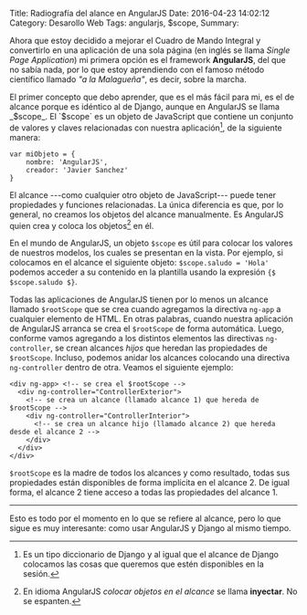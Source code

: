 Title: Radiografía del alance en AngularJS
Date: 2016-04-23 14:02:12
Category: Desarollo Web
Tags: angularjs, $scope,
Summary:

Ahora que estoy decidido a mejorar el Cuadro de Mando Integral y convertirlo en una aplicación de una sola página (en inglés se llama _Single Page Application_) mi primera opción es el framework __AngularJS__, del que no sabía nada, por lo que estoy aprendiendo con el famoso método científico llamado _"a la Malagueña"_, es decir, sobre la marcha.

El primer concepto que debo aprender, que es el más fácil para mi, es el de alcance porque es idéntico al de Django, aunque en AngularJS se llama _$scope_. El `$scope` es un objeto de JavaScript que contiene un conjunto de valores y claves relacionadas con nuestra aplicación[^1], de la siguiente manera:

    var miObjeto = { 
        nombre: 'AngularJS', 
        creador: 'Javier Sanchez' 
    }


[^1]: Es un tipo diccionario de Django y al igual que el alcance de Django colocamos las cosas que queremos que estén disponibles en la sesión. 

El alcance ---como cualquier otro objeto de JavaScript--- puede tener propiedades y funciones relacionadas. La única diferencia es que, por lo general, no creamos los objetos del alcance manualmente. Es AngularJS quien crea y coloca los objetos[^2] en él.

[^2]: En idioma AngularJS _colocar objetos en el alcance_ se llama __inyectar__. No se espanten.

En el mundo de AngularJS, un objeto `$scope` es útil para colocar los valores de nuestros modelos, los cuales se presentan en la vista. Por ejemplo, si colocamos en el alcance el siguiente objeto: `$scope.saludo = 'Hola'` podemos acceder a su contenido en la plantilla usando la expresión `{$ $scope.saludo $}`.

Todas las aplicaciones de AngularJS tienen por lo menos un alcance llamado `$rootScope` que se crea cuando agregamos la directiva `ng-app` a cualquier elemento de HTML. En otras palabras, cuando nuestra aplicación de AngularJS arranca se crea el `$rootScope` de forma automática. Luego, conforme vamos agregando a los distintos elementos las directivas `ng-controller`, se crean alcances _hijos_ que heredan las propiedades de `$rootScope`. Incluso, podemos anidar los alcances colocando una directiva `ng-controller` dentro de otra. Veamos el siguiente ejemplo: 

```html5
<div ng-app> <!-- se crea el $rootScope -->
  <div ng-controller="ControllerExterior"> 
    <!-- se crea un alcance (llamado alcance 1) que hereda de $rootScope -->
    <div ng-controller="ControllerInterior">
      <!-- se crea un alcance hijo (llamado alcance 2) que hereda desde el alcance 2 -->
    </div>
  </div>
</div>
```

`$rootScope` es la madre de todos los alcances y como resultado, todas sus propiedades están disponibles de forma implícita en el alcance 2. De igual forma, el alcance 2 tiene acceso a todas las propiedades del alcance 1.

---

Esto es todo por el momento en lo que se refiere al alcance, pero lo que sigue es muy interesante: como usar AngularJS y Django al mismo tiempo.
